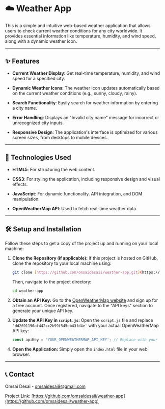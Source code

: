 
# ☁️ Weather App

This is a simple and intuitive web-based weather application that allows users to check current weather conditions for any city worldwide. It provides essential information like temperature, humidity, and wind speed, along with a dynamic weather icon.


---


## ✨ Features

* **Current Weather Display**: Get real-time temperature, humidity, and wind speed for a specified city.

* **Dynamic Weather Icons**: The weather icon updates automatically based on the current weather conditions (e.g., sunny, cloudy, rainy).

* **Search Functionality**: Easily search for weather information by entering a city name.

* **Error Handling**: Displays an "Invalid city name" message for incorrect or unrecognized city inputs.

* **Responsive Design**: The application's interface is optimized for various screen sizes, from desktops to mobile devices.


---


## 🚀 Technologies Used

* **HTML5**: For structuring the web content.

* **CSS3**: For styling the application, including responsive design and visual effects.

* **JavaScript**: For dynamic functionality, API integration, and DOM manipulation.

* **OpenWeatherMap API**: Used to fetch real-time weather data.


---


## 🛠️ Setup and Installation

Follow these steps to get a copy of the project up and running on your local machine:


1.  **Clone the Repository (if applicable):**
    If this project is hosted on GitHub, clone the repository to your local machine using:
    ```bash
    git clone [https://github.com/omsaidesaii/weather-app.git](https://github.com/omsaidesaii/weather-app.git)
    ```
    Then, navigate to the project directory:
    ```bash
    cd weather-app
    ```


2.  **Obtain an API Key:**
    Go to the [OpenWeatherMap website](https://openweathermap.org/) and sign up for a free account.
    Once registered, navigate to the "API keys" section to generate your unique API key.


3.  **Update the API Key in `script.js`:**
    Open the `script.js` file and replace `'dd2691190af442cc2b99f545eb43fd4e'` with your actual OpenWeatherMap API key:

    ```javascript
    const apiKey = 'YOUR_OPENWEATHERMAP_API_KEY'; // Replace with your key
    ```


4.  **Open the Application:**
    Simply open the `index.html` file in your web browser.


---


## 📞 Contact

Omsai Desai - [omsaidesai9@gmail.com](mailto:omsaidesai9@gmail.com)

Project Link: [https://github.com/omsaidesaii/weather-app](https://github.com/omsaidesaii/weather-app)

